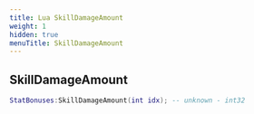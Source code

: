 ```yaml
---
title: Lua SkillDamageAmount
weight: 1
hidden: true
menuTitle: SkillDamageAmount
---
```

## SkillDamageAmount
```lua
StatBonuses:SkillDamageAmount(int idx); -- unknown - int32
```